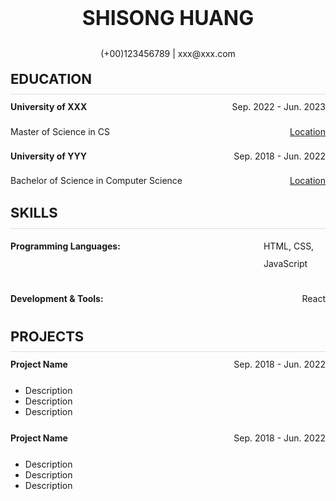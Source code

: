 <p align="center" style="font-size:32px;font-weight:bold;line-height:1">SHISONG HUANG</p>

<p align="center">(+00)123456789 | xxx@xxx.com</p>

<div style="border-bottom:1px solid #ddd;margin-top:30px">
  <p style="font-size:22px;font-weight:bold;line-height:0.2">EDUCATION</p>
</div>

<div style="display:flex;justify-content:space-between;line-height:0.8;">
  <p style="font-weight:bold;">University of XXX</p>
  <p>Sep. 2022 - Jun. 2023</p>
</div>
<div style="display:flex;justify-content:space-between;line-height:0.8;">
  <p>Master of Science in CS</p>
  <p style="text-decoration:underline;">Location</p>
</div>

<div style="display:flex;justify-content:space-between;line-height:0.8;">
  <p style="font-weight:bold;">University of YYY</p>
  <p>Sep. 2018 - Jun. 2022</p>
</div>
<div style="display:flex;justify-content:space-between;line-height:0.8;">
  <p>Bachelor of Science in Computer Science</p>
  <p style="text-decoration:underline;">Location</p>
</div>

<div style="border-bottom:1px solid #ddd;margin-top:30px">
  <p style="font-size:22px;font-weight:bold;line-height:0.2">SKILLS</p>
</div>

<div style="display:flex;justify-content:space-between;line-height:2;">
  <p style="font-weight:bold;width:600px;">Programming Languages: </p>
  <p style="margin-left:20px">HTML, CSS, JavaScript</p>
</div>
<div style="display:flex;justify-content:space-between;line-height:2;">
  <p style="font-weight:bold;width:600px;">Development & Tools: </p>
  <p style="margin-left:20px">React</p>
</div>

<div style="border-bottom:1px solid #ddd;margin-top:30px">
  <p style="font-size:22px;font-weight:bold;line-height:0.2">PROJECTS</p>
</div>

<div style="display:flex;justify-content:space-between;line-height:0.8;">
  <p style="font-weight:bold;">Project Name</p>
  <p>Sep. 2018 - Jun. 2022</p>
</div>
<ul>
  <li>Description</li>
  <li>Description</li>
  <li>Description</li>
</ul>
<div style="display:flex;justify-content:space-between;line-height:0.8;">
  <p style="font-weight:bold;">Project Name</p>
  <p>Sep. 2018 - Jun. 2022</p>
</div>
<ul>
  <li>Description</li>
  <li>Description</li>
  <li>Description</li>
</ul>



